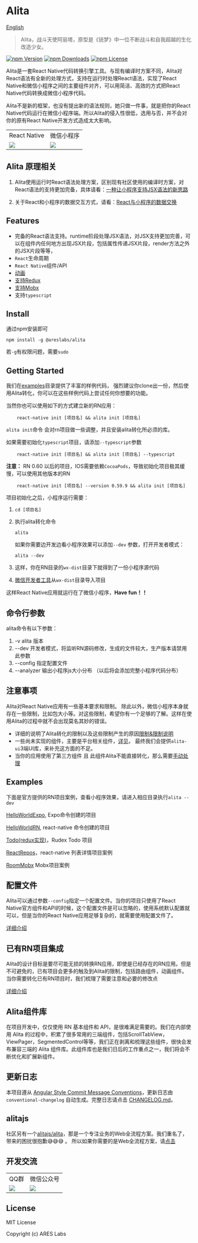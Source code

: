 # Alita
[English](./README_en.md)

> Alita，战斗天使阿丽塔，原型是《铳梦》中一位不断战斗和自我超越的生化改造少女。

[![npm Version](https://img.shields.io/npm/v/@areslabs/alita.svg)](https://www.npmjs.com/package/@areslabs/alita)
[![npm Downloads](https://img.shields.io/npm/dt/@areslabs/alita.svg)](https://www.npmjs.com/package/@areslabs/alita)
[![npm License](https://img.shields.io/npm/l/@areslabs/alita.svg)](https://www.npmjs.com/package/@areslabs/alita)


Alita是一套React Native代码转换引擎工具。与现有编译时方案不同，Alita对React语法有全新的处理方式，支持在运行时处理React语法，实现了React Native和微信小程序之间的主要组件对齐，可以用简洁、高效的方式把React Native代码转换成微信小程序代码。  

Alita不是新的框架，也没有提出新的语法规则，她只做一件事，就是把你的React Native代码运行在微信小程序端。所以Alita的侵入性很低，选用与否，并不会对你的原有React Native开发方式造成太大影响。 

<table>
   <tr>
   	    <td>React Native</td>
   	    <td>微信小程序</td>
   </tr>
	<tr>
		<td><img src="./docs/static/rnalita.gif"/></td>
		<td><img src="./docs/static/wxalita.gif"/></td>
	</tr>
</table>

## Alita 原理相关
1. Alita使用运行时React语法处理方案，区别现有社区使用的编译时方案，对React语法的支持更加完备，具体请看：[一种让小程序支持JSX语法的新思路](https://areslabs.github.io/alita/%E4%B8%80%E7%A7%8D%E8%AE%A9%E5%B0%8F%E7%A8%8B%E5%BA%8F%E6%94%AF%E6%8C%81JSX%E8%AF%AD%E6%B3%95%E7%9A%84%E6%96%B0%E6%80%9D%E8%B7%AF.html)

2. 关于React和小程序的数据交互方式，请看：[React与小程序的数据交换](https://areslabs.github.io/alita/mini-react%E4%B8%8E%E5%B0%8F%E7%A8%8B%E5%BA%8F%E7%9A%84%E6%95%B0%E6%8D%AE%E4%BA%A4%E6%8D%A2%E6%96%B9%E5%BC%8F.html)


## Features
* 完备的React语法支持。runtime阶段处理JSX语法，对JSX支持更加完善，可以在组件内任何地方出现JSX片段，包括属性传递JSX片段，render方法之外的JSX片段等等， 
* `React`生命周期
* `React Native`组件/API
* [动画](https://areslabs.github.io/alita/%E5%8A%A8%E7%94%BB.html)
* [支持Redux](https://areslabs.github.io/alita/%E6%94%AF%E6%8C%81Redux.html)
* [支持Mobx](https://areslabs.github.io/alita/%E6%94%AF%E6%8C%81mobx.html)
* 支持`typescript`

## Install
通过npm安装即可

`npm install -g @areslabs/alita`

若`-g`有权限问题，需要`sudo`

## Getting Started
我们在[examples](https://github.com/areslabs/alita/tree/master/examples)目录提供了丰富的样例代码， 强烈建议你clone出一份，然后使用Alita转化，你可以在这些样例代码上尝试任何你想要的功能。 


当然你也可以使用如下的方式建立新的RN应用：
```
    react-native init [项目名] && alita init [项目名]
``` 

`alita init`命令 会对rn项目做一些调整，并且安装alita转化所必须的库。 

如果需要初始化`typescript`项目，请添加`--typescript`参数
```
    react-native init [项目名] && alita init [项目名] --typescript
``` 

**注意：** RN 0.60 以后的项目，IOS需要依赖`CocoaPods`，导致初始化项目极其缓慢，可以使用其他版本的RN
```
    react-native init [项目名] --version 0.59.9 && alita init [项目名]
``` 

项目初始化之后，小程序运行需要：

1. `cd [项目名]`

2. 执行alita转化命令
    ```
    alita 
    ```
    如果你需要边开发边看小程序效果可以添加`--dev` 参数，打开开发者模式：
    ```
    alita --dev
    ```

2. 这样，你在RN目录的`wx-dist`目录下就得到了一份小程序源代码

3. [微信开发者工具](https://developers.weixin.qq.com/miniprogram/dev/devtools/stable.html)从`wx-dist`目录导入项目

这样React Native应用就运行在了微信小程序，**Have fun！！**

## 命令行参数
alita命令有以下参数：

1. -v  alita 版本
2. --dev  开发者模式，将监听RN源码修改，生成的文件较大，生产版本请禁用此参数
3. --config 指定配置文件
4. --analyzer 输出小程序js大小分布 （以后将会添加完整小程序代码分布）

## 注意事项
Alita对React Native应用有一些基本要求和限制。 除此以外，微信小程序本身就存在一些限制，比如包大小等。对这些限制，希望你有一个足够的了解。这样在使用Alita的过程中就不会出现莫名其妙的错误。

* 详细的说明了Alita转化的限制以及这些限制产生的原因[限制&限制说明](./限制&限制说明.md)
* 一些尚未实现的组件，主要是平台相关组件，[详见](./未实现组件和API.md)， 最终我们会提供`alita-ui`3端UI库，来补充这方面的不足。
* 当你的应用使用了第三方组件 且 此组件Alita不能直接转化，那么需要[手动处理](./第三方组件库扩展.md)
   

## Examples
下面是官方提供的RN项目案例，查看小程序效果，请进入相应目录执行` alita --dev ` 

[HelloWorldExpo](https://github.com/areslabs/alita/tree/master/examples/HelloWorldExpo), Expo命令创建的项目

[HelloWorldRN](https://github.com/areslabs/alita/tree/master/examples/HelloWorldRN), react-native 命令创建的项目

[Todo(redux实现)](https://github.com/areslabs/alita/tree/master/examples/Todo)，Rudex Todo 项目

[ReactRepos](https://github.com/areslabs/alita/tree/master/examples/ReactRepos)，react-native 列表详情项目案例

[RoomMobx](https://github.com/areslabs/alita/tree/master/examples/RoomMobx) Mobx项目案例


## 配置文件
Alita可以通过参数`--config`指定一个配置文件。当你的项目只使用了React Native官方组件和API的时候，这个配置文件是可以忽略的，使用系统默认配置就可以，但是当你的React Native应用足够复杂的，就需要使用配置文件了。

[详细介绍](https://areslabs.github.io/alita/%E9%85%8D%E7%BD%AE%E6%96%87%E4%BB%B6.html)


## 已有RN项目集成
Alita的设计目标是要尽可能无损的转换RN应用，即使是已经存在的RN应用。但是不可避免的，已有项目会更多的触及到Alita的限制，包括路由组件，动画组件。当你需要转化已有RN项目时，我们梳理了需要注意和必要的修改点

[详细介绍](https://areslabs.github.io/alita/已有项目集成.html)

## Alita组件库
在项目开发中，仅仅使用 RN 基本组件和 API，是很难满足需要的。我们在内部使用 Alita 的过程中，积累了很多常用的三端组件，包括ScrollTabView，ViewPager，SegmentedControl等等，我们正在剥离和梳理这些组件，很快会发布兼容三端的 Alita 组件库。此组件库也是我们日后的工作重点之一，我们将会不断优化和扩展新组件。

## 更新日志
本项目遵从 [Angular Style Commit Message Conventions](https://gist.github.com/stephenparish/9941e89d80e2bc58a153)，更新日志由 `conventional-changelog` 自动生成。完整日志请点击 [CHANGELOG.md](./CHANGELOG.md)。

## alitajs
社区另有一个[alitajs/alita](https://github.com/alitajs/alita)，那是一个专注业务的Web全流程方案。我们重名了，带来的困扰很抱歉:sweat_smile::sweat_smile::sweat_smile: 。 所以如果你需要的是Web全流程方案，请[点击](https://github.com/alitajs/alita)


## 开发交流

<table>
   <tr>
   	    <td>QQ群</td>
   	    <td>微信公众号</td>
   </tr>
	<tr>
		<td><img src="./docs/static/qqgroup.jpg"/></td>
		<td><img src="./docs/static/gzh.jpg"/></td>
	</tr>
</table>

## License
MIT License

Copyright (c) ARES Labs
